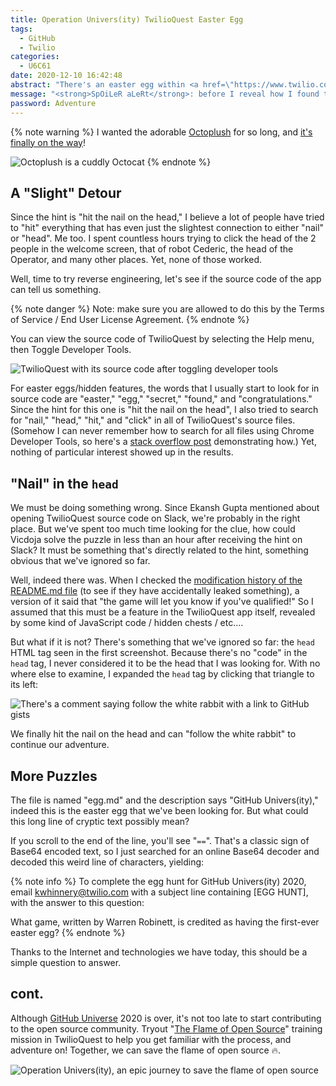 ```yaml
---
title: Operation Univers(ity) TwilioQuest Easter Egg
tags:
  - GitHub
  - Twilio
categories:
  - U6C61
date: 2020-12-10 16:42:48
abstract: "There's an easter egg within <a href=\"https://www.twilio.com/quest\" target=\"_blank\">TwilioQuest</a>. Your first hint is: \"hit the nail on the head.\""
message: "<strong>SpOiLeR aLeRt</strong>: before I reveal how I found the easter egg, I strongly recommend you to try this yourself to see if you can \"<a href=\"https://github.com/education/github-university-2020\" target=\"_blank\">hit the nail on the head</a>.\" When you are ready, use the password \"<strong><em>Adventure</em></strong>\" (without the quotes) below to unlock:"
password: Adventure
---
```


{% note warning %}
I wanted the adorable [Octoplush](https://github.myshopify.com/products/octoplush) for so long, and [it's finally on the way](https://www.twitch.tv/videos/832648555)!

![Octoplush is a cuddly Octocat](https://cdn.shopify.com/s/files/1/0051/4802/products/Octoplush_d76ba290-d65b-40b9-a675-cfc3afa76b6e_large.JPG)
{% endnote %}

## A "Slight" Detour

Since the hint is "hit the nail on the head," I believe a lot of people have tried to "hit" everything that has even just the slightest connection to either "nail" or "head". Me too. I spent countless hours trying to click the head of the 2 people in the welcome screen, that of robot Cederic, the head of the Operator, and many other places. Yet, none of those worked.

Well, time to try reverse engineering, let's see if the source code of the app can tell us something.

{% note danger %}
Note: make sure you are allowed to do this by the Terms of Service / End User License Agreement.
{% endnote %}

You can view the source code of TwilioQuest by selecting the Help menu, then Toggle Developer Tools.

![TwilioQuest with its source code after toggling developer tools](https://user-images.githubusercontent.com/10842684/101840154-9712b300-3b11-11eb-87e7-b3001729e8d1.png)

For easter eggs/hidden features, the words that I usually start to look for in source code are "easter," "egg," "secret," "found," and "congratulations." Since the hint for this one is "hit the nail on the head", I also tried to search for "nail," "head," "hit," and "click" in all of TwilioQuest's source files. (Somehow I can never remember how to search for all files using Chrome Developer Tools, so here's a [stack overflow post](https://stackoverflow.com/questions/37685351/chrome-devtools-search-all-javascript-files-in-website/47690078) demonstrating how.) Yet, nothing of particular interest showed up in the results.

## "Nail" in the `head`

We must be doing something wrong. Since Ekansh Gupta mentioned about opening TwilioQuest source code on Slack, we're probably in the right place. But we've spent too much time looking for the clue, how could Vicdoja solve the puzzle in less than an hour after receiving the hint on Slack? It must be something that's directly related to the hint, something obvious that we've ignored so far.

Well, indeed there was. When I checked the [modification history of the README.md file](https://github.com/education/github-university-2020/commits/main/README.md) (to see if they have accidentally leaked something), a version of it said that "the game will let you know if you've qualified!" So I assumed that this must be a feature in the TwilioQuest app itself, revealed by some kind of JavaScript code / hidden chests / etc....

But what if it is not? There's something that we've ignored so far: the `head` HTML tag seen in the first screenshot. Because there's no "code" in the `head` tag, I never considered it to be the head that I was looking for. With no where else to examine, I expanded the `head` tag by clicking that triangle to its left:

![There's a comment saying follow the white rabbit with a link to GitHub gists](https://user-images.githubusercontent.com/10842684/101842641-7a2cae80-3b16-11eb-823d-b4251724b0d8.png)

We finally hit the nail on the head and can "follow the white rabbit" to continue our adventure.

## More Puzzles

<script src="https://gist.github.com/kwhinnery/b3cbc250fa1df65cc3c36ca39495d486.js"></script>

The file is named "egg.md" and the description says "GitHub Univers(ity)," indeed this is the easter egg that we've been looking for. But what could this long line of cryptic text possibly mean?

If you scroll to the end of the line, you'll see "`==`". That's a classic sign of Base64 encoded text, so I just searched for an online Base64 decoder and decoded this weird line of characters, yielding:

{% note info %}
To complete the egg hunt for GitHub Univers(ity) 2020, email kwhinnery@twilio.com with a subject line containing [EGG HUNT], with the answer to this question:

What game, written by Warren Robinett, is credited as having the first-ever easter egg?
{% endnote %}

Thanks to the Internet and technologies we have today, this should be a simple question to answer.

## cont.

Although [GitHub Universe](https://githubuniverse.com/) 2020 is over, it's not too late to start contributing to the open source community. Tryout "[The Flame of Open Source](https://www.twilio.com/quest/learn/open-source)" training mission in TwilioQuest to help you get familiar with the process, and adventure on! Together, we can save the flame of open source 🔥.

![Operation Univers(ity), an epic journey to save the flame of open source](https://user-images.githubusercontent.com/6633808/101407837-c50eb200-38db-11eb-90ff-4888b5598de0.png)
